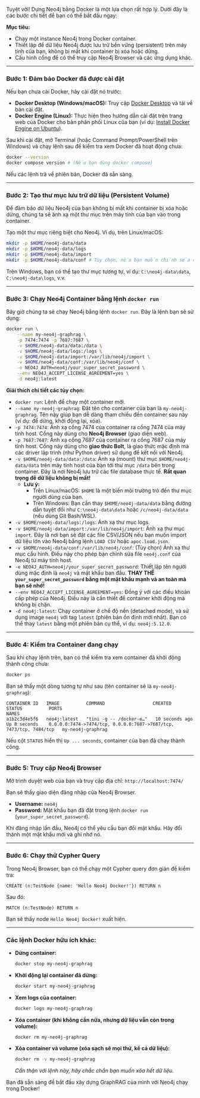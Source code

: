 Tuyệt vời! Dựng Neo4j bằng Docker là một lựa chọn rất hợp lý. Dưới đây là các bước chi tiết để bạn có thể bắt đầu ngay:

**Mục tiêu:**
* Chạy một instance Neo4j trong Docker container.
* Thiết lập để dữ liệu Neo4j được lưu trữ bền vững (persistent) trên máy tính của bạn, không bị mất khi container bị xóa hoặc dừng.
* Cấu hình cổng để có thể truy cập Neo4j Browser và các ứng dụng khác.

---

### Bước 1: Đảm bảo Docker đã được cài đặt

Nếu bạn chưa cài Docker, hãy cài đặt nó trước:
* **Docker Desktop (Windows/macOS):** Truy cập [Docker Desktop](https://www.docker.com/products/docker-desktop) và tải về bản cài đặt.
* **Docker Engine (Linux):** Thực hiện theo hướng dẫn cài đặt trên trang web của Docker cho bản phân phối Linux của bạn (ví dụ: [Install Docker Engine on Ubuntu](https://docs.docker.com/engine/install/ubuntu/)).

Sau khi cài đặt, mở Terminal (hoặc Command Prompt/PowerShell trên Windows) và chạy lệnh sau để kiểm tra xem Docker đã hoạt động chưa:
```bash
docker --version
docker compose version # (Nếu bạn dùng docker compose)
```
Nếu các lệnh trả về phiên bản, Docker đã sẵn sàng.

---

### Bước 2: Tạo thư mục lưu trữ dữ liệu (Persistent Volume)

Để đảm bảo dữ liệu Neo4j của bạn không bị mất khi container bị xóa hoặc dừng, chúng ta sẽ ánh xạ một thư mục trên máy tính của bạn vào trong container.

Tạo một thư mục riêng biệt cho Neo4j. Ví dụ, trên Linux/macOS:
```bash
mkdir -p $HOME/neo4j-data/data
mkdir -p $HOME/neo4j-data/logs
mkdir -p $HOME/neo4j-data/import
mkdir -p $HOME/neo4j-data/conf # Tùy chọn, nếu bạn muốn chỉnh sửa cấu hình
```
Trên Windows, bạn có thể tạo thư mục tương tự, ví dụ: `C:\neo4j-data\data`, `C:\neo4j-data\logs`, v.v.

---

### Bước 3: Chạy Neo4j Container bằng lệnh `docker run`

Bây giờ chúng ta sẽ chạy Neo4j bằng lệnh `docker run`. Đây là lệnh bạn sẽ sử dụng:

```bash
docker run \
    --name my-neo4j-graphrag \
    -p 7474:7474 -p 7687:7687 \
    -v $HOME/neo4j-data/data:/data \
    -v $HOME/neo4j-data/logs:/logs \
    -v $HOME/neo4j-data/import:/var/lib/neo4j/import \
    -v $HOME/neo4j-data/conf:/var/lib/neo4j/conf \
    -e NEO4J_AUTH=neo4j/your_super_secret_password \
    --env NEO4J_ACCEPT_LICENSE_AGREEMENT=yes \
    -d neo4j:latest
```

**Giải thích chi tiết các tùy chọn:**

* `docker run`: Lệnh để chạy một container mới.
* `--name my-neo4j-graphrag`: Đặt tên cho container của bạn là `my-neo4j-graphrag`. Tên này giúp bạn dễ dàng tham chiếu đến container sau này (ví dụ: để dừng, khởi động lại, xóa).
* `-p 7474:7474`: Ánh xạ cổng 7474 của container ra cổng 7474 của máy tính host. Cổng này dùng cho **Neo4j Browser** (giao diện web).
* `-p 7687:7687`: Ánh xạ cổng 7687 của container ra cổng 7687 của máy tính host. Cổng này dùng cho **giao thức Bolt**, là giao thức mặc định mà các driver lập trình (như Python driver) sử dụng để kết nối với Neo4j.
* `-v $HOME/neo4j-data/data:/data`: Ánh xạ (mount) thư mục `$HOME/neo4j-data/data` trên máy tính host của bạn tới thư mục `/data` bên trong container. Đây là nơi Neo4j lưu trữ các file database thực tế. **Rất quan trọng để dữ liệu không bị mất!**
    * **Lưu ý:**
        * Trên Linux/macOS: `$HOME` là một biến môi trường trỏ đến thư mục người dùng của bạn.
        * Trên Windows: Bạn cần thay `$HOME/neo4j-data/data` bằng đường dẫn tuyệt đối như `C:\neo4j-data\data` hoặc `/c/neo4j-data/data` (nếu dùng Git Bash/WSL).
* `-v $HOME/neo4j-data/logs:/logs`: Ánh xạ thư mục logs.
* `-v $HOME/neo4j-data/import:/var/lib/neo4j/import`: Ánh xạ thư mục `import`. Đây là nơi bạn sẽ đặt các file CSV/JSON nếu bạn muốn import dữ liệu lớn vào Neo4j bằng lệnh `LOAD CSV` hoặc `apoc.load.json`.
* `-v $HOME/neo4j-data/conf:/var/lib/neo4j/conf`: (Tùy chọn) Ánh xạ thư mục cấu hình. Điều này cho phép bạn chỉnh sửa file `neo4j.conf` của Neo4j từ máy tính host.
* `-e NEO4J_AUTH=neo4j/your_super_secret_password`: Thiết lập tên người dùng mặc định là `neo4j` và mật khẩu ban đầu. **THAY THẾ `your_super_secret_password` bằng một mật khẩu mạnh và an toàn mà bạn sẽ nhớ!**
* `--env NEO4J_ACCEPT_LICENSE_AGREEMENT=yes`: Đồng ý với các điều khoản cấp phép của Neo4j. Điều này là cần thiết để container khởi động mà không bị chặn.
* `-d neo4j:latest`: Chạy container ở chế độ nền (detached mode), và sử dụng image `neo4j` với tag `latest` (phiên bản ổn định mới nhất). Bạn có thể thay `latest` bằng một phiên bản cụ thể, ví dụ: `neo4j:5.12.0`.

---

### Bước 4: Kiểm tra Container đang chạy

Sau khi chạy lệnh trên, bạn có thể kiểm tra xem container đã khởi động thành công chưa:
```bash
docker ps
```
Bạn sẽ thấy một dòng tương tự như sau (tên container sẽ là `my-neo4j-graphrag`):
```
CONTAINER ID   IMAGE          COMMAND                  CREATED          STATUS          PORTS                                                                     NAMES
a1b2c3d4e5f6   neo4j:latest   "tini -g -- /docker-e…"   10 seconds ago   Up 8 seconds    0.0.0.0:7474->7474/tcp, 0.0.0.0:7687->7687/tcp, 7473/tcp, 7484/tcp   my-neo4j-graphrag
```
Nếu cột `STATUS` hiển thị `Up ... seconds`, container của bạn đã chạy thành công.

---

### Bước 5: Truy cập Neo4j Browser

Mở trình duyệt web của bạn và truy cập địa chỉ:
`http://localhost:7474/`

Bạn sẽ thấy giao diện đăng nhập của Neo4j Browser.
* **Username:** `neo4j`
* **Password:** Mật khẩu bạn đã đặt trong lệnh `docker run` (`your_super_secret_password`).

Khi đăng nhập lần đầu, Neo4j có thể yêu cầu bạn đổi mật khẩu. Hãy đổi thành một mật khẩu mới và ghi nhớ nó.

---

### Bước 6: Chạy thử Cypher Query

Trong Neo4j Browser, bạn có thể chạy một Cypher query đơn giản để kiểm tra:
```cypher
CREATE (n:TestNode {name: 'Hello Neo4j Docker!'}) RETURN n
```
Sau đó:
```cypher
MATCH (n:TestNode) RETURN n
```
Bạn sẽ thấy node `Hello Neo4j Docker!` xuất hiện.

---

### Các lệnh Docker hữu ích khác:

* **Dừng container:**
    ```bash
    docker stop my-neo4j-graphrag
    ```
* **Khởi động lại container đã dừng:**
    ```bash
    docker start my-neo4j-graphrag
    ```
* **Xem logs của container:**
    ```bash
    docker logs my-neo4j-graphrag
    ```
* **Xóa container (khi không cần nữa, nhưng dữ liệu vẫn còn trong volume):**
    ```bash
    docker rm my-neo4j-graphrag
    ```
* **Xóa container và volume (xóa sạch sẽ mọi thứ, kể cả dữ liệu):**
    ```bash
    docker rm -v my-neo4j-graphrag
    ```
    *Cẩn thận với lệnh này, hãy chắc chắn bạn muốn xóa hết dữ liệu.*

Bạn đã sẵn sàng để bắt đầu xây dựng GraphRAG của mình với Neo4j chạy trong Docker!